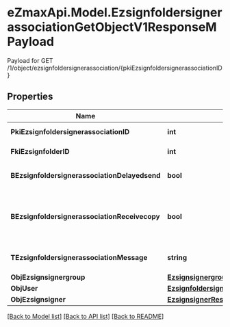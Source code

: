 # eZmaxApi.Model.EzsignfoldersignerassociationGetObjectV1ResponseMPayload
Payload for GET /1/object/ezsignfoldersignerassociation/{pkiEzsignfoldersignerassociationID}

## Properties

Name | Type | Description | Notes
------------ | ------------- | ------------- | -------------
**PkiEzsignfoldersignerassociationID** | **int** | The unique ID of the Ezsignfoldersignerassociation | 
**FkiEzsignfolderID** | **int** | The unique ID of the Ezsignfolder | 
**BEzsignfoldersignerassociationDelayedsend** | **bool** | If this flag is true the signatory is part of a delayed send. | 
**BEzsignfoldersignerassociationReceivecopy** | **bool** | If this flag is true. The signatory will receive a copy of every signed Ezsigndocument even if it ain&#39;t required to sign the document. | 
**TEzsignfoldersignerassociationMessage** | **string** | A custom text message that will be added to the email sent. | 
**ObjEzsignsignergroup** | [**EzsignsignergroupResponseCompound**](EzsignsignergroupResponseCompound.md) |  | [optional] 
**ObjUser** | [**EzsignfoldersignerassociationResponseCompoundUser**](EzsignfoldersignerassociationResponseCompoundUser.md) |  | [optional] 
**ObjEzsignsigner** | [**EzsignsignerResponseCompound**](EzsignsignerResponseCompound.md) |  | [optional] 

[[Back to Model list]](../README.md#documentation-for-models) [[Back to API list]](../README.md#documentation-for-api-endpoints) [[Back to README]](../README.md)

